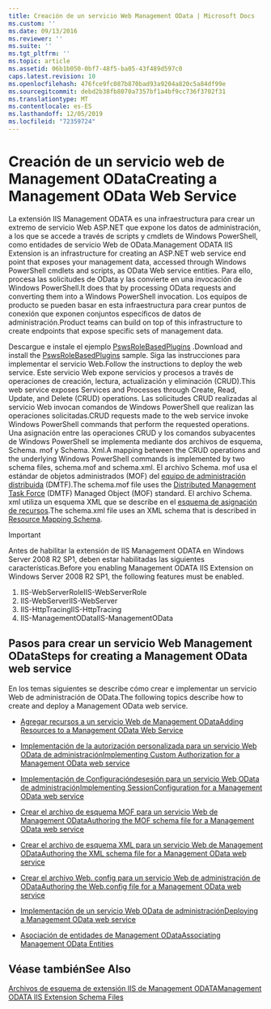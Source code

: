 ```yaml
---
title: Creación de un servicio Web Management OData | Microsoft Docs
ms.custom: ''
ms.date: 09/13/2016
ms.reviewer: ''
ms.suite: ''
ms.tgt_pltfrm: ''
ms.topic: article
ms.assetid: 06b1b050-0bf7-48f5-ba05-43f489d597c0
caps.latest.revision: 10
ms.openlocfilehash: 476fce9fc087b870bad93a9204a820c5a84df99e
ms.sourcegitcommit: debd2b38fb8070a7357bf1a4bf9cc736f3702f31
ms.translationtype: MT
ms.contentlocale: es-ES
ms.lasthandoff: 12/05/2019
ms.locfileid: "72359724"
---
```

# <a name="creating-a-management-odata-web-service"></a><span data-ttu-id="c749d-102">Creación de un servicio web de Management OData</span><span class="sxs-lookup"><span data-stu-id="c749d-102">Creating a Management OData Web Service</span></span>

<span data-ttu-id="c749d-103">La extensión IIS Management ODATA es una infraestructura para crear un extremo de servicio Web ASP.NET que expone los datos de administración, a los que se accede a través de scripts y cmdlets de Windows PowerShell, como entidades de servicio Web de OData.</span><span class="sxs-lookup"><span data-stu-id="c749d-103">Management ODATA IIS Extension is an infrastructure for creating an ASP.NET web service end point that exposes your management data, accessed through Windows PowerShell cmdlets and scripts, as OData Web service entities.</span></span> <span data-ttu-id="c749d-104">Para ello, procesa las solicitudes de OData y las convierte en una invocación de Windows PowerShell.</span><span class="sxs-lookup"><span data-stu-id="c749d-104">It does that by processing OData requests and converting them into a Windows PowerShell invocation.</span></span> <span data-ttu-id="c749d-105">Los equipos de producto se pueden basar en esta infraestructura para crear puntos de conexión que exponen conjuntos específicos de datos de administración.</span><span class="sxs-lookup"><span data-stu-id="c749d-105">Product teams can build on top of this infrastructure to create endpoints that expose specific sets of management data.</span></span>

<span data-ttu-id="c749d-106">Descargue e instale el ejemplo [PswsRoleBasedPlugins](https://code.msdn.microsoft.com:443/windowsdesktop/PswsRoleBasedPlugins-9c79b75a) .</span><span class="sxs-lookup"><span data-stu-id="c749d-106">Download and install the [PswsRoleBasedPlugins](https://code.msdn.microsoft.com:443/windowsdesktop/PswsRoleBasedPlugins-9c79b75a) sample.</span></span> <span data-ttu-id="c749d-107">Siga las instrucciones para implementar el servicio Web.</span><span class="sxs-lookup"><span data-stu-id="c749d-107">Follow the instructions to deploy the web service.</span></span> <span data-ttu-id="c749d-108">Este servicio Web expone servicios y procesos a través de operaciones de creación, lectura, actualización y eliminación (CRUD).</span><span class="sxs-lookup"><span data-stu-id="c749d-108">This web service exposes Services and Processes through Create, Read, Update, and Delete (CRUD) operations.</span></span> <span data-ttu-id="c749d-109">Las solicitudes CRUD realizadas al servicio Web invocan comandos de Windows PowerShell que realizan las operaciones solicitadas.</span><span class="sxs-lookup"><span data-stu-id="c749d-109">CRUD requests made to the web service invoke  Windows PowerShell commands that perform the requested operations.</span></span> <span data-ttu-id="c749d-110">Una asignación entre las operaciones CRUD y los comandos subyacentes de Windows PowerShell se implementa mediante dos archivos de esquema, Schema. mof y Schema. Xml.</span><span class="sxs-lookup"><span data-stu-id="c749d-110">A mapping between the CRUD operations and the underlying Windows PowerShell commands is implemented by two schema files, schema.mof and schema.xml.</span></span> <span data-ttu-id="c749d-111">El archivo Schema. mof usa el estándar de objetos administrados (MOF) del [equipo de administración distribuida](https://www.dmtf.org/) (DMTF).</span><span class="sxs-lookup"><span data-stu-id="c749d-111">The schema.mof file uses the [Distributed Management  Task Force](https://www.dmtf.org/) (DMTF) Managed Object (MOF) standard.</span></span> <span data-ttu-id="c749d-112">El archivo Schema. xml utiliza un esquema XML que se describe en el [esquema de asignación de recursos](./resource-mapping-schema.md).</span><span class="sxs-lookup"><span data-stu-id="c749d-112">The schema.xml file uses an XML schema that is described in [Resource Mapping Schema](./resource-mapping-schema.md).</span></span>

> [!IMPORTANT]
> <span data-ttu-id="c749d-113">Antes de habilitar la extensión de IIS Management ODATA en Windows Server 2008 R2 SP1, deben estar habilitadas las siguientes características.</span><span class="sxs-lookup"><span data-stu-id="c749d-113">Before you enabling Management ODATA IIS Extension on Windows Server 2008 R2 SP1, the following features must be enabled.</span></span>
>
> 1.  <span data-ttu-id="c749d-114">IIS-WebServerRole</span><span class="sxs-lookup"><span data-stu-id="c749d-114">IIS-WebServerRole</span></span>
> 2.  <span data-ttu-id="c749d-115">IIS-WebServer</span><span class="sxs-lookup"><span data-stu-id="c749d-115">IIS-WebServer</span></span>
> 3.  <span data-ttu-id="c749d-116">IIS-HttpTracing</span><span class="sxs-lookup"><span data-stu-id="c749d-116">IIS-HttpTracing</span></span>
> 4.  <span data-ttu-id="c749d-117">IIS-ManagementOData</span><span class="sxs-lookup"><span data-stu-id="c749d-117">IIS-ManagementOData</span></span>

## <a name="steps-for-creating-a-management-odata-web-service"></a><span data-ttu-id="c749d-118">Pasos para crear un servicio Web Management OData</span><span class="sxs-lookup"><span data-stu-id="c749d-118">Steps for creating a Management OData web service</span></span>

<span data-ttu-id="c749d-119">En los temas siguientes se describe cómo crear e implementar un servicio Web de administración de OData.</span><span class="sxs-lookup"><span data-stu-id="c749d-119">The following topics describe how to create and deploy a Management OData web service.</span></span>

- [<span data-ttu-id="c749d-120">Agregar recursos a un servicio Web de Management OData</span><span class="sxs-lookup"><span data-stu-id="c749d-120">Adding Resources to a Management OData Web Service</span></span>](./adding-resources-to-a-management-odata-web-service.md)

- [<span data-ttu-id="c749d-121">Implementación de la autorización personalizada para un servicio Web OData de administración</span><span class="sxs-lookup"><span data-stu-id="c749d-121">Implementing Custom Authorization for a Management OData web service</span></span>](./implementing-custom-authorization-for-a-management-odata-web-service.md)

- [<span data-ttu-id="c749d-122">Implementación de Configuracióndesesión para un servicio Web OData de administración</span><span class="sxs-lookup"><span data-stu-id="c749d-122">Implementing SessionConfiguration for a Management OData web service</span></span>](./implementing-sessionconfiguration-for-a-management-odata-web-service.md)

- [<span data-ttu-id="c749d-123">Crear el archivo de esquema MOF para un servicio Web de Management OData</span><span class="sxs-lookup"><span data-stu-id="c749d-123">Authoring the MOF schema file for a Management OData web service</span></span>](./authoring-the-mof-schema-file-for-a-management-odata-web-service.md)

- [<span data-ttu-id="c749d-124">Crear el archivo de esquema XML para un servicio Web de Management OData</span><span class="sxs-lookup"><span data-stu-id="c749d-124">Authoring the XML schema file for a Management OData web service</span></span>](./authoring-the-xml-schema-file-for-a-management-odata-web-service.md)

- [<span data-ttu-id="c749d-125">Crear el archivo Web. config para un servicio Web de administración de OData</span><span class="sxs-lookup"><span data-stu-id="c749d-125">Authoring the Web.config file for a Management OData web service</span></span>](./authoring-the-web-config-file-for-a-management-odata-web-service.md)

- [<span data-ttu-id="c749d-126">Implementación de un servicio Web OData de administración</span><span class="sxs-lookup"><span data-stu-id="c749d-126">Deploying a Management OData web service</span></span>](./deploying-a-management-odata-web-service.md)

- [<span data-ttu-id="c749d-127">Asociación de entidades de Management OData</span><span class="sxs-lookup"><span data-stu-id="c749d-127">Associating Management OData Entities</span></span>](./associating-management-odata-entities.md)

## <a name="see-also"></a><span data-ttu-id="c749d-128">Véase también</span><span class="sxs-lookup"><span data-stu-id="c749d-128">See Also</span></span>

[<span data-ttu-id="c749d-129">Archivos de esquema de extensión IIS de Management ODATA</span><span class="sxs-lookup"><span data-stu-id="c749d-129">Management ODATA IIS Extension Schema Files</span></span>](./management-odata-iis-extension-schema-files.md)
